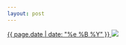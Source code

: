 ```yaml
---
layout: post
---
```


<p>
  <a href="/265">
    <time>{{ page.date | date: "%e %B %Y" }}</time>
    <img src="{{ site.assets_url }}/265.jpg">
  </a>
  
</p>
